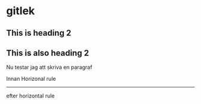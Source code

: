 # gitlek

## This is heading 2

<h2>This is also heading 2</h2>

Nu testar jag att skriva en paragraf 

Innan Horizonal rule

***

efter horizontal rule 
